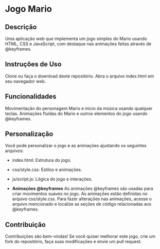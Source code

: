 # Jogo Mario

## Descrição
Uma aplicação web que implementa um jogo simples do Mario usando HTML, CSS e JavaScript, com destaque nas animações feitas através de @keyframes.

## Instruções de Uso
Clone ou faça o download deste repositório.
Abra o arquivo index.html em seu navegador web.

## Funcionalidades
Movimentação do personagem Mario e inicio da música usando qualquer teclas.
Animações fluídas do Mario e outros elementos do jogo usando @keyframes.

## Personalização
Você pode personalizar o jogo e as animações ajustando os seguintes arquivos:

- index.html: Estrutura do jogo.
- css/style.css: Estilos e animações.
- js/script.js: Lógica do jogo e interações.

- **Animações @keyframes**
As animações @keyframes são usadas para criar movimentos suaves no jogo. As animações estão definidas no arquivo css/style.css. Para fazer alterações nas animações, acesse o arquivo mencionado e localize as seções de código relacionadas aos @keyframes.

## Contribuição
Contribuições são bem-vindas! Se você quiser melhorar este jogo, crie um fork do repositório, faça suas modificações e envie um pull request.